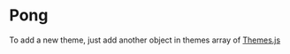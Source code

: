 # Pong 
To add a new theme, just add another object in themes array of [Themes.js](https://github.com/shyash/Pong/blob/master/Themes.js)
